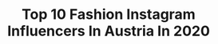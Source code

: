 ---
title: Top 10 Fashion Instagram Influencers In Austria In 2020
description: >-
  Find top fashion Instagram influencers in Austria in 2020. Most popular hashtags: #fashion #blogger #outfit #austrianblogger.
platform: Instagram
profiles:
  - username: "philippgelter"
    fullname: >-
      P H I L I P P  G E L T E R
    location: "Austria"
    followers: 127555
    engagement: 564
    commentsToLikes: 0.025661
    avatar: "https://scontent-lhr8-1.cdninstagram.com/v/t51.2885-19/s320x320/83271736_125232565453159_4356166224871161856_n.jpg?_nc_ht=scontent-lhr8-1.cdninstagram.com&_nc_ohc=euu53HlP1bgAX8eyplp&oh=7211d1fd4802f6b5ee70abb93c6c8d13&oe=5EB8C874"
    verified: false
    hashtags: "#festival, #weekend, #element, #penguins"
  - username: "dennyinked_"
    fullname: >-
      Denny🐙
    location: "Austria"
    followers: 197962
    engagement: 368
    commentsToLikes: 0.026663
    avatar: "https://scontent-ams4-1.cdninstagram.com/v/t51.2885-19/s320x320/74600053_504086036881185_8358304415861440512_n.jpg?_nc_ht=scontent-ams4-1.cdninstagram.com&_nc_ohc=tIQSzdkj4fgAX_o508V&oh=dfa5b1ba5490cbcfd21c16aa9590cf33&oe=5EDDDC2B"
    verified: false
    hashtags: "#fashionstyle, #fashionable, #blonde, #aerobic"
  - username: "ich_verstehe_es_blog"
    fullname: >-
      ELISABETH KLOPF
    location: "Austria"
    followers: 7026
    engagement: 640
    commentsToLikes: 0.123116
    avatar: "https://scontent-ams4-1.cdninstagram.com/v/t51.2885-19/s320x320/91503035_1508693982633950_3588351592765587456_n.jpg?_nc_ht=scontent-ams4-1.cdninstagram.com&_nc_ohc=OEIKBxJwRIwAX93EHjI&oh=e7babe72a0ee5d1282a4817c29c881dc&oe=5EBB4F41"
    verified: false
    hashtags: "#ichversteheesblog, #reisenmitkind, #weinempfehlung, #schwarzweiss"
  - username: "descude.blog"
    fullname: >-
      Simona Nemțanu
    location: "Austria"
    followers: 16061
    engagement: 297
    commentsToLikes: 0.311085
    avatar: "https://scontent-ams4-1.cdninstagram.com/v/t51.2885-19/s320x320/42068696_147117656239842_2616548416649428992_n.jpg?_nc_ht=scontent-ams4-1.cdninstagram.com&_nc_ohc=HHP1V7_xgQMAX8OZua3&oh=a5ed7c532492d0f676931462a3b0338e&oe=5EB9817B"
    verified: false
    hashtags: "#memories, #gatacuiarna, #scentfragrance, #90vintage"
  - username: "danielaguti.the"
    fullname: >-
      Daniela Guti | Vienna
    location: "Austria"
    followers: 25144
    engagement: 381
    commentsToLikes: 0.054687
    avatar: "https://scontent-ams4-1.cdninstagram.com/v/t51.2885-19/s320x320/69470664_612220242644575_5391762301126705152_n.jpg?_nc_ht=scontent-ams4-1.cdninstagram.com&_nc_ohc=akpLwjtTbpcAX_HT_ij&oh=5098da4efea3224a88828867fe3f7165&oe=5EB99720"
    verified: false
    hashtags: "#austrianblogger, #tulip, #flower, #croissant"
  - username: "sarahschwaiger__"
    fullname: >-
      SARAH 💗
    location: "Austria"
    followers: 8196
    engagement: 756
    commentsToLikes: 0.061517
    avatar: "https://scontent-lax3-2.cdninstagram.com/v/t51.2885-19/s320x320/87286031_2703714473017097_2007574225044373504_n.jpg?_nc_ht=scontent-lax3-2.cdninstagram.com&_nc_ohc=8vDbQkLtxXgAX_dj4MJ&oh=af5217216f58f5468616badd9c209003&oe=5E95EADA"
    verified: false
    hashtags: "#karokauer, #olivedaofficial, #olivedaglow, #winter"
  - username: "lorisrubatto"
    fullname: >-
      LORIS
    location: "Austria"
    followers: 10879
    engagement: 821
    commentsToLikes: 0.067251
    avatar: "https://scontent-atl3-1.cdninstagram.com/v/t51.2885-19/s320x320/74434035_753519485071633_6451332811814076416_n.jpg?_nc_ht=scontent-atl3-1.cdninstagram.com&_nc_ohc=-olQ_9_h7agAX-57C8m&oh=1caa1e5ccc753d53e81e5c31ffb27c33&oe=5EBABFDA"
    verified: false
    hashtags: "#outfitberloga, #blvckxculture, #offwhite, #outfitoftheday"
  - username: "shannonroseblog"
    fullname: >-
      Shannon Rose 🌹
    location: "Austria"
    followers: 6296
    engagement: 454
    commentsToLikes: 0.250031
    avatar: "https://scontent-lht6-1.cdninstagram.com/v/t51.2885-19/s320x320/87333865_1571631036309361_3076675976831172608_n.jpg?_nc_ht=scontent-lht6-1.cdninstagram.com&_nc_ohc=t_PDv5tI1oIAX_QCOMi&oh=4703c12fba78460778d6a10d2214e8fb&oe=5EB9D902"
    verified: false
    hashtags: "#fauxfurcoat, #travelblogging, #solotraveller, #yslbag"
  - username: "pixxelgames"
    fullname: >-
      Robert Krenker
    location: "Austria"
    followers: 2284
    engagement: 3096
    commentsToLikes: 0.032455
    avatar: "https://scontent-lhr8-1.cdninstagram.com/v/t51.2885-19/s150x150/24253988_1529131397203128_8942507336342175744_n.jpg?_nc_ht=scontent-lhr8-1.cdninstagram.com&_nc_ohc=XWaQUO26SM8AX8Kxa4K&oh=1575b0491468755d25125c62af217e72&oe=5EBBE72F"
    verified: false
    hashtags: "#portraitstream, #ballerinaproject, #nikonaustria, #monochromocity"
  - username: "saman_lotfi"
    fullname: >-
      SAMAN LOTFI (SAM)
    location: "Austria"
    followers: 21233
    engagement: 324
    commentsToLikes: 0.048991
    avatar: "https://scontent-ams4-1.cdninstagram.com/v/t51.2885-19/s320x320/49913226_231421507777946_7999203042056470528_n.jpg?_nc_ht=scontent-ams4-1.cdninstagram.com&_nc_ohc=ljV8Uu5qwkYAX9_2wjU&oh=893a8f89faf0bbb09c659b54d8bfb267&oe=5EBA502B"
    verified: false
    hashtags: "#saman, #samanlotfisam, #saman, #samanlotfisam"
---